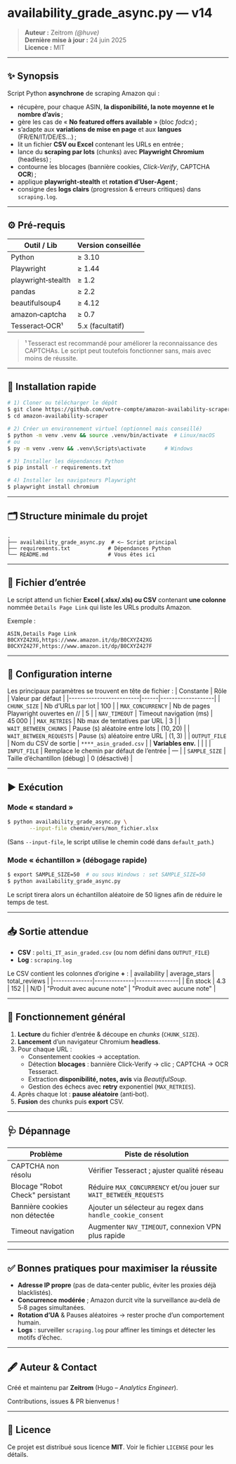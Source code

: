 # availability_grade_async.py — v14

> **Auteur :** Zeitrom *(@huve)*  
> **Dernière mise à jour :** 24 juin 2025  
> **Licence :** MIT

---

## ✨ Synopsis
Script Python **asynchrone** de scraping Amazon qui :

* récupère, pour chaque ASIN, **la disponibilité, la note moyenne et le nombre d’avis** ;
* gère les cas de « **No featured offers available** » (bloc *fodcx*) ;
* s’adapte aux **variations de mise en page** et aux **langues** (FR/EN/IT/DE/ES…) ;
* lit un fichier **CSV ou Excel** contenant les URLs en entrée ;
* lance du **scraping par lots** (chunks) avec **Playwright Chromium** (headless) ;
* contourne les blocages (bannière cookies, *Click‑Verify*, CAPTCHA **OCR**) ;
* applique **playwright‑stealth** et **rotation d’User‑Agent** ;
* consigne des **logs clairs** (progression & erreurs critiques) dans `scraping.log`.

---

## ⚙️ Pré‑requis

| Outil / Lib         | Version conseillée |
|---------------------|--------------------|
| Python              | ≥ 3.10            |
| Playwright          | ≥ 1.44            |
| playwright‑stealth  | ≥ 1.2             |
| pandas              | ≥ 2.2             |
| beautifulsoup4      | ≥ 4.12            |
| amazon‑captcha      | ≥ 0.7             |
| Tesseract‑OCR¹      | 5.x (facultatif)  |

> ¹ Tesseract est recommandé pour améliorer la reconnaissance des CAPTCHAs. Le script peut toutefois fonctionner sans, mais avec moins de réussite.

---

## 🚀 Installation rapide
```bash
# 1) Cloner ou télécharger le dépôt
$ git clone https://github.com/votre-compte/amazon-availability-scraper.git
$ cd amazon-availability-scraper

# 2) Créer un environnement virtuel (optionnel mais conseillé)
$ python -m venv .venv && source .venv/bin/activate  # Linux/macOS
# ou
$ py -m venv .venv && .venv\Scripts\activate      # Windows

# 3) Installer les dépendances Python
$ pip install -r requirements.txt

# 4) Installer les navigateurs Playwright
$ playwright install chromium
```

---

## 🗂️ Structure minimale du projet
```
.
├── availability_grade_async.py  # <— Script principal
├── requirements.txt            # Dépendances Python
└── README.md                   # Vous êtes ici
```

---

## 📄 Fichier d’entrée

Le script attend un fichier **Excel (.xlsx/.xls) ou CSV** contenant **une colonne** nommée `Details Page Link` qui liste les URLs produits Amazon.

Exemple :
```
ASIN,Details Page Link
B0CXYZ42XG,https://www.amazon.it/dp/B0CXYZ42XG
B0CXYZ427F,https://www.amazon.it/dp/B0CXYZ427F
```

---

## 🔧 Configuration interne
Les principaux paramètres se trouvent en tête de fichier :
| Constante               | Rôle | Valeur par défaut |
|-------------------------|------|-------------------|
| `CHUNK_SIZE`            | Nb d’URLs par lot                         | 100 |
| `MAX_CONCURRENCY`       | Nb de pages Playwright ouvertes en //     | 5 |
| `NAV_TIMEOUT`           | Timeout navigation (ms)                   | 45 000 |
| `MAX_RETRIES`           | Nb max de tentatives par URL              | 3 |
| `WAIT_BETWEEN_CHUNKS`   | Pause (s) aléatoire entre lots            | (10, 20) |
| `WAIT_BETWEEN_REQUESTS` | Pause (s) aléatoire entre URL             | (1, 3) |
| `OUTPUT_FILE`           | Nom du CSV de sortie                      | `****_asin_graded.csv` |
| **Variables env.**      |                                         | |
| `INPUT_FILE`            | Remplace le chemin par défaut de l’entrée | — |
| `SAMPLE_SIZE`           | Taille d’échantillon (débug)             | 0 (désactivé) |

---

## ▶️ Exécution
### Mode « standard »
```bash
$ python availability_grade_async.py \
       --input-file chemin/vers/mon_fichier.xlsx
```
(Sans `--input-file`, le script utilise le chemin codé dans `default_path`.)

### Mode « échantillon » (débogage rapide)
```bash
$ export SAMPLE_SIZE=50  # ou sous Windows : set SAMPLE_SIZE=50
$ python availability_grade_async.py
```
Le script tirera alors un échantillon aléatoire de 50 lignes afin de réduire le temps de test.

---

## 📥 Sortie attendue
* **CSV** : `polti_IT_asin_graded.csv` (ou nom défini dans `OUTPUT_FILE`)
* **Log** : `scraping.log`

Le CSV contient les colonnes d’origine **+** :
| availability | average_stars | total_reviews |
|--------------|--------------|---------------|
| En stock     | 4.3          | 152           |
| N/D          | "Produit avec aucune note" | "Produit avec aucune note" |

---

## 🔄 Fonctionnement général
1. **Lecture** du fichier d’entrée & découpe en *chunks* (`CHUNK_SIZE`).
2. **Lancement** d’un navigateur Chromium **headless**.
3. Pour chaque URL :
   * Consentement cookies → acceptation.
   * Détection **blocages** : bannière Click‑Verify → clic ; CAPTCHA → OCR Tesseract.
   * Extraction **disponibilité, notes, avis** via *BeautifulSoup*.
   * Gestion des échecs avec **retry** exponentiel (`MAX_RETRIES`).
4. Après chaque lot : **pause aléatoire** (anti‑bot).
5. **Fusion** des chunks puis **export** CSV.

---

## 🩺 Dépannage
| Problème                                       | Piste de résolution |
|------------------------------------------------|---------------------|
| CAPTCHA non résolu                            | Vérifier Tesseract ; ajuster qualité réseau |
| Blocage "Robot Check" persistant              | Réduire `MAX_CONCURRENCY` et/ou jouer sur `WAIT_BETWEEN_REQUESTS` |
| Bannière cookies non détectée                 | Ajouter un sélecteur au regex dans `handle_cookie_consent` |
| Timeout navigation                            | Augmenter `NAV_TIMEOUT`, connexion VPN plus rapide |

---

## ✅ Bonnes pratiques pour maximiser la réussite
* **Adresse IP propre** (pas de data‑center public, éviter les proxies déjà blacklistés).
* **Concurrence modérée** ; Amazon durcit vite la surveillance au‑delà de 5‑8 pages simultanées.
* **Rotation d’UA** & Pauses aléatoires → rester proche d’un comportement humain.
* **Logs** : surveiller `scraping.log` pour affiner les timings et détecter les motifs d’échec.

---

## 🖋️ Auteur & Contact
Créé et maintenu par **Zeitrom** (Hugo – *Analytics Engineer*).  

Contributions, issues & PR bienvenus !

---

## 📜 Licence
Ce projet est distribué sous licence **MIT**. Voir le fichier `LICENSE` pour les détails.
